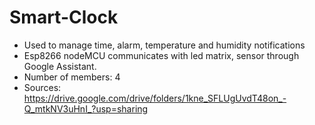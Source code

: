 # Smart-Clock
- Used to manage time, alarm, temperature and humidity notifications 
- Esp8266 nodeMCU communicates with led matrix, sensor through Google Assistant. 
- Number of members: 4
- Sources: https://drive.google.com/drive/folders/1kne_SFLUgUvdT48on_-Q_mtkNV3uHnI_?usp=sharing 
